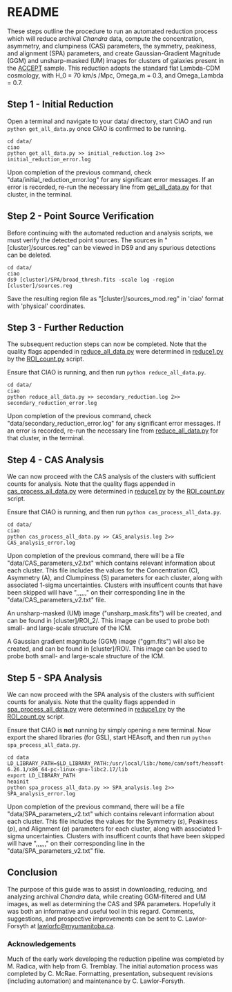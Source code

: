 # README #

These steps outline the procedure to run an automated reduction process which will reduce archival *Chandra* data, compute the concentration, asymmetry, and clumpiness (CAS) parameters, the symmetry, peakiness, and alignment (SPA) parameters, and create Gaussian-Gradient Magnitude (GGM) and unsharp-masked (UM) images for clusters of galaxies present in the [ACCEPT](https://web.pa.msu.edu/astro/MC2/accept/) sample. This reduction adopts the standard flat Lambda-CDM cosmology, with H_0 = 70 km/s /Mpc, Omega_m = 0.3, and Omega_Lambda = 0.7.

## Step 1 - Initial Reduction ##

Open a terminal and navigate to your data/ directory, start CIAO and run `python get_all_data.py` once CIAO is confirmed to be running.
```
cd data/
ciao
python get_all_data.py >> initial_reduction.log 2>> initial_reduction_error.log
```

Upon completion of the previous command, check "data/initial_reduction_error.log" for any significant error messages. If an error is recorded, re-run the necessary line from [get_all_data.py](get_all_data.py) for that cluster, in the terminal.

## Step 2 - Point Source Verification ##

Before continuing with the automated reduction and analysis scripts, we must verify the detected point sources. The sources in "[cluster]/sources.reg" can be viewed in DS9 and any spurious detections can be deleted.
```
cd data/
ciao
ds9 [cluster]/SPA/broad_thresh.fits -scale log -region [cluster]/sources.reg
```
Save the resulting region file as "[cluster]/sources_mod.reg" in 'ciao' format with 'physical' coordinates.

## Step 3 - Further Reduction ##

The subsequent reduction steps can now be completed. Note that the quality flags appended in [reduce_all_data.py](reduce_all_data.py) were determined in [reduce1.py](reduce1.py) by the [ROI_count.py](ROI_count.py) script.

Ensure that CIAO is running, and then run `python reduce_all_data.py`.
```
cd data/
ciao
python reduce_all_data.py >> secondary_reduction.log 2>> secondary_reduction_error.log
```

Upon completion of the previous command, check "data/secondary_reduction_error.log" for any significant error messages. If an error is recorded, re-run the necessary line from [reduce_all_data.py](reduce_all_data.py) for that cluster, in the terminal.

## Step 4 - CAS Analysis ##

We can now proceed with the CAS analysis of the clusters with sufficient counts for analysis. Note that the quality flags appended in [cas_process_all_data.py](cas_process_all_data.py) were determined in [reduce1.py](reduce1.py) by the [ROI_count.py](ROI_count.py) script.

Ensure that CIAO is running, and then run `python cas_process_all_data.py`.
```
cd data/
ciao
python cas_process_all_data.py >> CAS_analysis.log 2>> CAS_analysis_error.log
```

Upon completion of the previous command, there will be a file "data/CAS_parameters_v2.txt" which contains relevant information about each cluster. This file includes the values for the Concentration (C), Asymmetry (A), and Clumpiness (S) parameters for each cluster, along with associated 1-sigma uncertainties. Clusters with insufficent counts that have been skipped will have ",,,,,," on their corresponding line in the "data/CAS_parameters_v2.txt" file.

An unsharp-masked (UM) image ("unsharp_mask.fits") will be created, and can be found in [cluster]/ROI_2/. This image can be used to probe both small- and large-scale structure of the ICM.

A Gaussian gradient magnitude (GGM) image ("ggm.fits") will also be created, and can be found in [cluster]/ROI/. This image can be used to probe both small- and large-scale structure of the ICM.

## Step 5 - SPA Analysis ##

We can now proceed with the SPA analysis of the clusters with sufficient counts for analysis. Note that the quality flags appended in [spa_process_all_data.py](spa_process_all_data.py) were determined in [reduce1.py](reduce1.py) by the [ROI_count.py](ROI_count.py) script.

Ensure that CIAO is **not** running by simply opening a new terminal. Now export the shared libraries (for GSL), start HEAsoft, and then run `python spa_process_all_data.py`.
```
cd data
LD_LIBRARY_PATH=$LD_LIBRARY_PATH:/usr/local/lib:/home/cam/soft/heasoft-6.26.1/x86_64-pc-linux-gnu-libc2.17/lib
export LD_LIBRARY_PATH
heainit
python spa_process_all_data.py >> SPA_analysis.log 2>> SPA_analysis_error.log
```

Upon completion of the previous command, there will be a file "data/SPA_parameters_v2.txt" which contains relevant information about each cluster. This file includes the values for the Symmetry (*s*), Peakiness (*p*), and Alignment (*a*) parameters for each cluster, along with associated 1-sigma uncertainties. Clusters with insufficent counts that have been skipped will have ",,,,,," on their corresponding line in the "data/SPA_parameters_v2.txt" file.

## Conclusion ##

The purpose of this guide was to assist in downloading, reducing, and analyzing archival *Chandra* data, while creating GGM-filtered and UM images, as well as determining the CAS and SPA parameters. Hopefully it was both an informative and useful tool in this regard. Comments, suggestions, and prospective improvements can be sent to C. Lawlor-Forsyth at [lawlorfc@myumanitoba.ca](mailto:lawlorfc@myumanitoba.ca).

### Acknowledgements ###
Much of the early work developing the reduction pipeline was completed by M. Radica, with help from G. Tremblay. The initial automation process was completed by C. McRae. Formatting, presentation, subsequent revisions (including automation) and maintenance by C. Lawlor-Forsyth.
